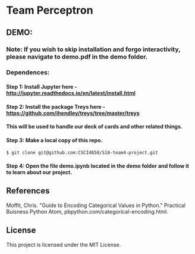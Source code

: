 #   Team Perceptron 

## DEMO:

### Note: If you wish to skip installation and forgo interactivity, please navigate to demo.pdf in the demo folder.

### Dependences:

#### Step 1: Install Jupyter here - http://jupyter.readthedocs.io/en/latest/install.html
####  Step 2: Install the package Treys here - https://github.com/ihendley/treys/tree/master/treys
####         This will be used to handle our deck of cards and other related things.

####  Step 3: Make a local copy of this repo.
    $ git clone git@github.com:CSCI4850/S18-team4-project.git

####  Step 4: Open the file demo.ipynb located in the demo folder and follow it to learn about our project. 

## References
Moffit, Chris. "Guide to Encoding Categorical Values in Python." Practical Buisness Python Atom, pbpython.com/categorical-encoding.html.

## License
This project is licensed under the MIT License.
